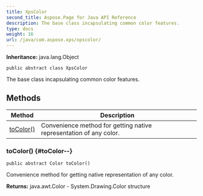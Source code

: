 ```yaml
---
title: XpsColor
second_title: Aspose.Page for Java API Reference
description: The base class incapsulating common color features.
type: docs
weight: 16
url: /java/com.aspose.xps/xpscolor/
---
```

**Inheritance:**
java.lang.Object
```
public abstract class XpsColor
```

The base class incapsulating common color features.
## Methods

| Method | Description |
| --- | --- |
| [toColor()](#toColor--) | Convenience method for getting native representation of any color. |
### toColor() {#toColor--}
```
public abstract Color toColor()
```


Convenience method for getting native representation of any color.

**Returns:**
java.awt.Color -  System.Drawing.Color  structure
